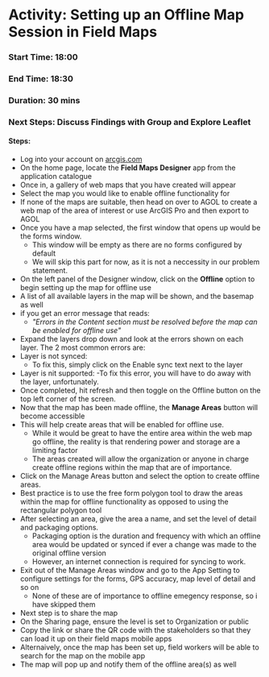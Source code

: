 # Activity: Setting up an Offline Map Session in Field Maps
### Start Time: 18:00 
### End Time: 18:30
### Duration: 30 mins
### Next Steps: Discuss Findings with Group and Explore Leaflet

 #### Steps:
 - Log into your account on [arcgis.com](https://www.arcgis.com)
 - On the home page, locate the **Field Maps Designer** app from the application catalogue
 - Once in, a gallery of web maps that you have created will appear
 - Select the map you would like to enable offline functionality for
 - If none of the maps are suitable, then head on over to AGOL to create a web map of the area of interest or use ArcGIS Pro and then export to AGOL
 - Once you have a map selected, the first window that opens up would be the forms window.
   - This window will be empty as there are no forms configured by default
   - We will skip this part for now, as it is not a neccessity in our problem statement.
 - On the left panel of the Designer window, click on the **Offline** option to begin setting up the map for offline use
 - A list of all available layers in the map will be shown, and the basemap as well
 - if you get an error message that reads:
   -  _"Errors in the Content section must be resolved before the map can be enabled for offline use"_
 -  Expand the layers drop down and look at the errors shown on each layer. The 2 most common errors are:
  - Layer is not synced:
    - To fix this, simply click on the Enable sync text next to the layer
  - Layer is nit supported:
    -To fix this error, you will have to do away with the layer, unfortunately.
- Once completed, hit refresh and then toggle on the Offline button on the top left corner of the screen.
- Now that the map has been made offline, the **Manage Areas** button will become accessible
- This will help create areas that will be enabled for offline use.
  - While it would be great to have the entire area within the web map go offline, the reality is that rendering power and storage are a limiting factor
  - The areas created will allow the organization or anyone in charge create offline regions within the map that are of importance.
- Click on the Manage Areas button and select the option to create offline areas.
- Best practice is to use the free form polygon tool to draw the areas within the map for offline functionality as opposed to using the rectangular polygon tool
- After selecting an area, give the area a name, and set the level of detail and packaging options.
  - Packaging option is the duration and frequency with which an offline area would be updated or synced if ever a change was made to the original offline version
  - However, an internet connection is required for syncing to work.
- Exit out of the Manage Areas window and go to the App Setting to configure settings for the forms, GPS accuracy, map level of detail and so on
  - None of these are of importance to offline emegency response, so i have skipped them
- Next step is to share the map
- On the Sharing page, ensure the level is set to Organization or public
- Copy the link or share the QR code with the stakeholders so that they can load it up on their field maps mobile apps
- Alternaively, once the map has been set up, field workers will be able to search for the map on the mobile app
- The map will pop up and notify them of the offline area(s) as well 
